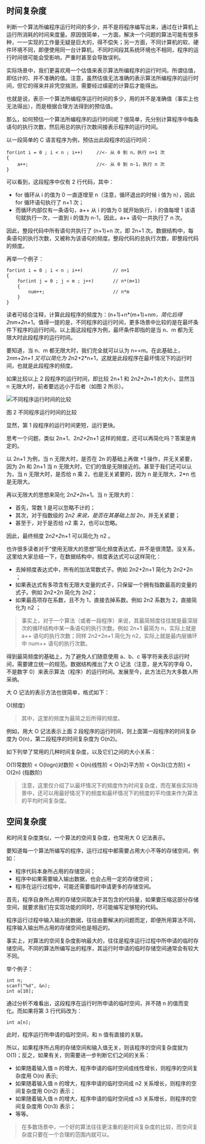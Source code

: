 ## 时间复杂度

判断一个算法所编程序运行时间的多少，并不是将程序编写出来，通过在计算机上运行所消耗的时间来度量。原因很简单，一方面，解决一个问题的算法可能有很多种，一一实现的工作量无疑是巨大的，得不偿失；另一方面，不同计算机的软、硬件环境不同，即便使用同一台计算机，不同时间段其系统环境也不相同，程序的运行时间很可能会受影响，严重时甚至会导致误判。

实际场景中，我们更喜欢用一个估值来表示算法所编程序的运行时间。所谓估值，即估计的、并不准确的值。注意，虽然估值无法准确的表示算法所编程序的运行时间，但它的得来并非凭空揣测，需要经过缜密的计算后才能得出。

也就是说，表示一个算法所编程序运行时间的多少，用的并不是准确值（事实上也无法得出），而是根据合理方法得到的预估值。

那么，如何预估一个算法所编程序的运行时间呢？很简单，先分别计算程序中每条语句的执行次数，然后用总的执行次数间接表示程序的运行时间。

以一段简单的 C 语言程序为例，预估出此段程序的运行时间：

```
for(int i = 0 ; i < n ; i++)     //<- 从 0 到 n，执行 n+1 次
{ 
	a++;                         //<- 从 0 到 n-1，执行 n 次
}
```

可以看到，这段程序中仅有 2 行代码，其中：

- for 循环从 i 的值为 0 一直逐增至 n（注意，循环退出的时候 i 值为 n），因此 for 循环语句执行了 n+1 次；
- 而循环内部仅有一条语句，a++ 从 i 的值为 0 就开始执行，i 的值每增 1 该语句就执行一次，一直到 i 的值为 n-1，因此，a++ 语句一共执行了 n 次。

因此，整段代码中所有语句共执行了 (n+1)+n 次，即 2n+1 次。数据结构中，每条语句的执行次数，又被称为该语句的频度。整段代码的总执行次数，即整段代码的频度。

再举一个例子：

```
for(int i = 0 ; i < n ; i++)           // n+1
{     
    for(int j = 0 ; j < m ; j++)       // n*(m+1)    
	{        
		num++;                         // n*m    
	}
}
```

读者可结合注释，计算此段程序的频度为：(n+1)+n*(m+1)+n*m，简化后得 2*n*m+2*n+1。值得一提的是，不同程序的运行时间，更多场景中比较的是在最坏条件下程序的运行时间。以上面这段程序为例，最坏条件即指的是当 n、m 都为无限大时此段程序的运行时间。

要知道，当 n、m 都无限大时，我们完全就可以认为 n==m。在此基础上，2*n*m+2*n+1 又可以简化为 2*n2+2*n+1，这就是此段程序在最坏情况下的运行时间，也就是此段程序的频度。

如果比较以上 2 段程序的运行时间，即比较 2n+1 和 2*n2+2*n+1 的大小，显然当 n 无限大时，前者要远远小于后者（如图 2 所示）。 



![不同程序运行时间的比较](http://c.biancheng.net/uploads/allimg/200709/1-200F9213413396.gif)

图 2 不同程序运行时间的比较


显然，第 1 段程序的运行时间更短，运行更快。

思考一个问题，类似 2n+1、2*n2+2*n+1 这样的频度，还可以再简化吗？答案是肯定的。

以 2n+1 为例，当 n 无限大时，是否在 2n 的基础上再做 +1 操作，并无关紧要，因为 2n 和 2n+1 当 n 无限大时，它们的值是无限接近的。甚至于我们还可以认为，当 n 无限大时，是否给 n 乘 2，也是无关紧要的，因为 n 是无限大，2*n 也是无限大。

再以无限大的思想来简化 2*n2+2*n+1。当 n 无限大的：

- 首先，常数 1 是可以忽略不计的；
- 其次，对于指数级的 2*n2 来说，是否在其基础上加 2*n，并无关紧要；
- 甚至于，对于是否给 n2 乘 2，也可以忽略。

因此，最终频度 2*n2+2*n+1 可以简化为 n2 。

也许很多读者对于“使用无限大的思想”简化频度表达式，并不是很清楚。没关系，这里给大家总结一下，在数据结构中，频度表达式可以这样简化：

- 去掉频度表达式中，所有的加法常数式子。例如 2n2+2n+1 简化为 2n2+2n ；
- 如果表达式有多项含有无限大变量的式子，只保留一个拥有指数最高的变量的式子。例如 2n2+2n 简化为 2n2；
- 如果最高项存在系数，且不为 1，直接去掉系数。例如 2n2 系数为 2，直接简化为 n2 ；

> 事实上，对于一个算法（或者一段程序）来说，其最简频度往往就是最深层次的循环结构中某一条语句的执行次数。例如 2n+1 最简为 n，实际上就是 a++ 语句的执行次数；同样 2n2+2n+1 简化为 n2，实际上就是最内层循环中 num++ 语句的执行次数。


得到最简频度的基础上，为了避免人们随意使用 a、b、c 等字符来表示运行时间，需要建立统一的规范。数据结构推出了大 O 记法（注意，是大写的字母 O，不是数字 0）来表示算法（程序）的运行时间。发展至今，此方法已为大多数人所采纳。

大 O 记法的表示方法也很简单，格式如下：

O(频度)

> 其中，这里的频度为最简之后所得的频度。

例如，用大 O 记法表示上面 2 段程序的运行时间，则上面第一段程序的时间复杂度为 O(n)，第二段程序的时间复杂度为 O(n2)。

如下列举了常用的几种时间复杂度，以及它们之间的大小关系：

O(1)常数阶 < O(logn)对数阶 < O(n)线性阶 < O(n2)平方阶 < O(n3)(立方阶) < O(2n) (指数阶)

> 注意，这里仅介绍了以最坏情况下的频度作为时间复杂度，而在某些实际场景中，还可以用最好情况下的频度和最坏情况下的频度的平均值来作为算法的平均时间复杂度。

## 空间复杂度

和时间复杂度类似，一个算法的空间复杂度，也常用大 O 记法表示。

要知道每一个算法所编写的程序，运行过程中都需要占用大小不等的存储空间，例如：

- 程序代码本身所占用的存储空间；
- 程序中如果需要输入输出数据，也会占用一定的存储空间；
- 程序在运行过程中，可能还需要临时申请更多的存储空间。


首先，程序自身所占用的存储空间取决于其包含的代码量，如果要压缩这部分存储空间，就要求我们在实现功能的同时，尽可能编写足够短的代码。

程序运行过程中输入输出的数据，往往由要解决的问题而定，即便所用算法不同，程序输入输出所占用的存储空间也是相近的。

事实上，对算法的空间复杂度影响最大的，往往是程序运行过程中所申请的临时存储空间。不同的算法所编写出的程序，其运行时申请的临时存储空间通常会有较大不同。

举个例子：

```
int n;
scanf("%d", &n);
int a[10];
```

通过分析不难看出，这段程序在运行时所申请的临时空间，并不随 n 的值而变化。而如果将第 3 行代码改为：

```
int a[n];
```

此时，程序运行所申请的临时空间，和 n 值有直接的关联。

所以，如果程序所占用的存储空间和输入值无关，则该程序的空间复杂度就为 O(1)；反之，如果有关，则需要进一步判断它们之间的关系：

- 如果随着输入值 n 的增大，程序申请的临时空间成线性增长，则程序的空间复杂度用 O(n) 表示;
- 如果随着输入值 n 的增大，程序申请的临时空间成 n2 关系增长，则程序的空间复杂度用 O(n2) 表示；
- 如果随着输入值 n 的增大，程序申请的临时空间成 n3 关系增长，则程序的空间复杂度用 O(n3) 表示；
- 等等。

> 在多数场景中，一个好的算法往往更注重的是时间复杂度的比较，而空间复杂度只要在一个合理的范围内就可以。